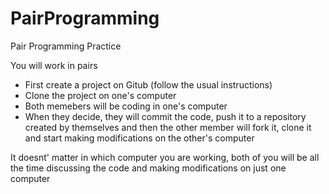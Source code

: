 # PairProgramming
Pair Programming Practice

You will work in pairs
 * First create a project on Gitub (follow the usual instructions)
 * Clone the project on one's computer
 * Both memebers will be coding in one's computer
 * When they decide, they will commit the code, push it to a repository created by themselves and then the other member will fork it, clone it and start making modifications on the other's computer

It doesnt' matter in which computer you are working, both of you will be all the time discussing the code and making modifications on just one computer
